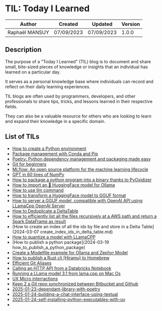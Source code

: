 # TIL: Today I Learned

| Author         | Created    | Updated    | Version |
| -------------- | ---------- | ---------- | ------- |
| Raphaël MANSUY | 07/09/2023 | 07/09/2023 | 1.0.0   |

## Description

The purpose of a "Today I Learned" (TIL) blog is to document and share small, bite-sized pieces of knowledge or insights that an individual has learned on a particular day.

It serves as a personal knowledge base where individuals can record and reflect on their daily learning experiences.

TIL blogs are often used by programmers, developers, and other professionals to share tips, tricks, and lessons learned in their respective fields.

They can also be a valuable resource for others who are looking to learn and expand their knowledge in a specific domain.


## List of TILs

- [How to create a Python environment](./how_to_create_a_python_env/README.md)
- [Package management with Conda and Pip](./package_management_conda_and_pip/README.md)
- [Poetry: Python dependency management and packaging made easy](./poetry_a_python_best_friend/README.md)
- [Git for beginners](git/git.md)
- [MLflow: An open source platform for the machine learning lifecycle](./mlfow/README.md)
- [GPT in 60 lines of NumPy](2024-02-26-gpt_60_lines_of_code.md)
- [How to package a python program into a binary thanks to PyOxidizer](2024-02-05%20PyOxidizer.md)
- [How to import an 🤗 HuggingFace model for Ollama](2024-03-02%20ollama_import_model.md)
- [How to use llm command](2024-03-03%20how_to_use_llm_command.md)
- [How to transform a HuggingFace model to GGUF format](2024-03-04%20how_to_transform_a_huggingface_model_to_gguf.md)
- [How to server a GGUF model, compatible with OpenAI API using LLamaCpp OpenAI Server](2024-03-04%20llama_cpp_gguf_openai_server.md)
- [How to Deduplicate a DeltaTable](2024-03-05%20how_to_deduplicate_a_delta_table.md.md)
- [How to efficiently list all the files recursively at a AWS path and return a Spark DataFrame as result]()
- [How to create an index of all the ids by file and store in a Delta Table](2024-03-07  create_index_ids_in_delta_table.md)
- [How to quantize a model with LLamaCPP](2024-03-18-%20how_quantize_a_model_with_lamacpp.md)
- [How to publish a python package](2024-03-19 how_to_publish_a_python_package)
- [Create a Modelfile example for Ollama and Zephyr Model](2024-03-21_modelfile_zephyr)
- [How to publish a Rust cli (Hiramu) to Homebrew](2024-04-14_how_to_publish_to_homebrew.md)
- [Efficient Git Aliases](2024-07-27-git-alias.md)
- [Calling an HTTP API from a Databricks Notebook](2024-07-30-call_http_api_from_databricks_notebook.md)
- [Running a LLama model 3.1 from lama.cpp on Mac Os]()
- [UX Micro interractions](2024-08-07_ux_micro_interractions.md)
- [Keep 2 a Git repo synchronized between Bitbucket and Github](2024-09-13-bitbucket-syncc.md)
- [2025-01-23-dependant-library-with-poetry](2025-01-29-dependant-library-with-poetry.md)
- [2025-01-24-building-a-chat-interface-using-textual](2025-01-24-building-a-chat-interface-using-textual.md)
- [2025-01-24-self-installing-python-executables-with-uv](2025-01-24-self-installing-python-executables-with-uv.md)
- 


